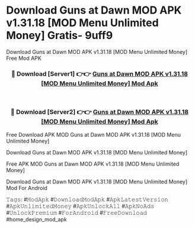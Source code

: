 # Download Guns at Dawn MOD APK v1.31.18 [MOD Menu Unlimited Money] Gratis- 9uff9
Download Guns at Dawn MOD APK v1.31.18 [MOD Menu Unlimited Money] Free Mod APK

<div align="center">
<h3>🔴 Download [Server1] 👉👉 <a href="https://apk-comot.site?title=Guns_at_Dawn_MOD_APK_v1.31.18_[MOD_Menu_Unlimited_Money]">Guns at Dawn MOD APK v1.31.18 [MOD Menu Unlimited Money] Mod Apk</a></h3><br>

<h3>🔴 Download [Server2] 👉👉 <a href="https://apk-comot.site?title=Guns_at_Dawn_MOD_APK_v1.31.18_[MOD_Menu_Unlimited_Money]">Guns at Dawn MOD APK v1.31.18 [MOD Menu Unlimited Money] Mod Apk</a></h3>
</div>


Free Download APK MOD Guns at Dawn MOD APK v1.31.18 [MOD Menu Unlimited Money]

Download Guns at Dawn MOD APK v1.31.18 [MOD Menu Unlimited Money] 

Free APK MOD Guns at Dawn MOD APK v1.31.18 [MOD Menu Unlimited Money] 

Download Guns at Dawn MOD APK v1.31.18 [MOD Menu Unlimited Money] Mod For Android

𝚃𝚊𝚐𝚜: #𝙼𝚘𝚍𝙰𝚙𝚔 #𝙳𝚘𝚠𝚗𝚕𝚘𝚊𝚍𝙼𝚘𝚍𝙰𝚙𝚔 #𝙰𝚙𝚔𝙻𝚊𝚝𝚎𝚜𝚝𝚅𝚎𝚛𝚜𝚒𝚘𝚗 #𝙰𝚙𝚔𝚄𝚗𝚕𝚒𝚖𝚒𝚝𝚎𝚍𝙼𝚘𝚗𝚎𝚢 #𝙰𝚙𝚔𝚄𝚗𝚕𝚘𝚌𝚔𝙰𝚕𝚕 #𝙰𝚙𝚔𝙽𝚘𝙰𝚍𝚜 #𝚄𝚗𝚕𝚘𝚌𝚔𝙿𝚛𝚎𝚖𝚒𝚞𝚖 #𝙵𝚘𝚛𝙰𝚗𝚍𝚛𝚘𝚒𝚍 #𝙵𝚛𝚎𝚎𝙳𝚘𝚠𝚗𝚕𝚘𝚊𝚍 #home_design_mod_apk